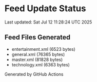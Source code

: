 # Feed Update Status
Last updated: Sat Jul 12 11:28:24 UTC 2025

## Feed Files Generated
- entertainment.xml (6523 bytes)
- general.xml (76365 bytes)
- master.xml (81828 bytes)
- technology.xml (6363 bytes)

Generated by GitHub Actions
